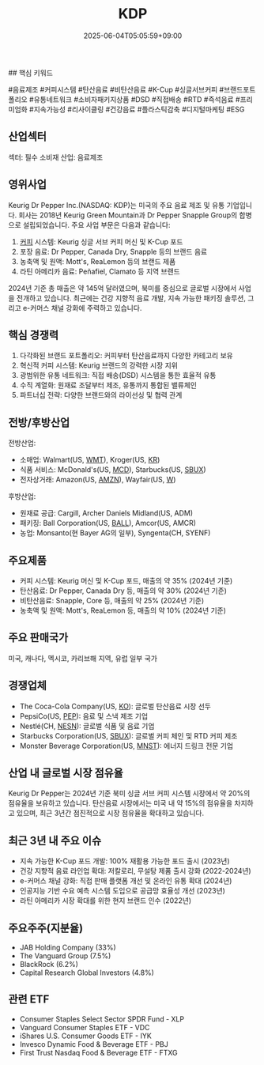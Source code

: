 ﻿---
title: "KDP"
date: 2025-06-04T05:05:59+09:00
lastmod: 2025-06-04T05:05:59+09:00
type: docs
sidebar:
  open: true
weight: 480
---
<div style="display:none">
  <meta property="article:published_time" content="2025-06-03T20:05:59Z" />
  <meta property="article:modified_time" content="2025-06-03T20:05:59Z" />
</div>
## 핵심 키워드

#음료제조 #커피시스템 #탄산음료 #비탄산음료 #K-Cup #싱글서브커피 #브랜드포트폴리오 #유통네트워크 #소비자패키지상품 #DSD #직접배송 #RTD #즉석음료 #프리미엄화 #지속가능성 #리사이클링 #건강음료 #플라스틱감축 #디지털마케팅 #ESG

## 산업섹터

섹터: 필수 소비재
산업: 음료제조

## 영위사업

Keurig Dr Pepper Inc.(NASDAQ: KDP)는 미국의 주요 음료 제조 및 유통 기업입니다. 회사는 2018년 Keurig Green Mountain과 Dr Pepper Snapple Group의 합병으로 설립되었습니다. 주요 사업 부문은 다음과 같습니다:

1. [커피](/industry-study/커피/) 시스템: Keurig 싱글 서브 커피 머신 및 K-Cup 포드
2. 포장 음료: Dr Pepper, Canada Dry, Snapple 등의 브랜드 음료
3. 농축액 및 원액: Mott's, ReaLemon 등의 브랜드 제품
4. 라틴 아메리카 음료: Peñafiel, Clamato 등 지역 브랜드

2024년 기준 총 매출은 약 145억 달러였으며, 북미를 중심으로 글로벌 시장에서 사업을 전개하고 있습니다. 최근에는 건강 지향적 음료 개발, 지속 가능한 패키징 솔루션, 그리고 e-커머스 채널 강화에 주력하고 있습니다.

## 핵심 경쟁력

1. 다각화된 브랜드 포트폴리오: 커피부터 탄산음료까지 다양한 카테고리 보유
2. 혁신적 커피 시스템: Keurig 브랜드의 강력한 시장 지위
3. 광범위한 유통 네트워크: 직접 배송(DSD) 시스템을 통한 효율적 유통
4. 수직 계열화: 원재료 조달부터 제조, 유통까지 통합된 밸류체인
5. 파트너십 전략: 다양한 브랜드와의 라이선싱 및 협력 관계

## 전방/후방산업

전방산업:

- 소매업: Walmart(US, [WMT](/company-analysis/wmt/)), Kroger(US, [KR](/company-analysis/kr/))
- 식품 서비스: McDonald's(US, [MCD](/company-analysis/mcd/)), Starbucks(US, [SBUX](/company-analysis/sbux/))
- 전자상거래: Amazon(US, [AMZN](/company-analysis/amzn/)), Wayfair(US, [W](/company-analysis/w/))

후방산업:

- 원재료 공급: Cargill, Archer Daniels Midland(US, ADM)
- 패키징: Ball Corporation(US, [BALL](/company-analysis/ball/)), Amcor(US, AMCR)
- 농업: Monsanto(현 Bayer AG의 일부), Syngenta(CH, SYENF)

## 주요제품

- 커피 시스템: Keurig 머신 및 K-Cup 포드, 매출의 약 35% (2024년 기준)
- 탄산음료: Dr Pepper, Canada Dry 등, 매출의 약 30% (2024년 기준)
- 비탄산음료: Snapple, Core 등, 매출의 약 25% (2024년 기준)
- 농축액 및 원액: Mott's, ReaLemon 등, 매출의 약 10% (2024년 기준)

## 주요 판매국가

미국, 캐나다, 멕시코, 카리브해 지역, 유럽 일부 국가

## 경쟁업체

- The Coca-Cola Company(US, [KO](/company-analysis/ko/)): 글로벌 탄산음료 시장 선두
- PepsiCo(US, [PEP](/company-analysis/pep/)): 음료 및 스낵 제조 기업
- Nestlé(CH, [NESN](/company-analysis/nesn/)): 글로벌 식품 및 음료 기업
- Starbucks Corporation(US, [SBUX](/company-analysis/sbux/)): 글로벌 커피 체인 및 RTD 커피 제조
- Monster Beverage Corporation(US, [MNST](/company-analysis/mnst/)): 에너지 드링크 전문 기업

## 산업 내 글로벌 시장 점유율

Keurig Dr Pepper는 2024년 기준 북미 싱글 서브 커피 시스템 시장에서 약 20%의 점유율을 보유하고 있습니다. 탄산음료 시장에서는 미국 내 약 15%의 점유율을 차지하고 있으며, 최근 3년간 점진적으로 시장 점유율을 확대하고 있습니다.

## 최근 3년 내 주요 이슈

- 지속 가능한 K-Cup 포드 개발: 100% 재활용 가능한 포드 출시 (2023년)
- 건강 지향적 음료 라인업 확대: 저칼로리, 무설탕 제품 출시 강화 (2022-2024년)
- e-커머스 채널 강화: 직접 판매 플랫폼 개선 및 온라인 유통 확대 (2024년)
- 인공지능 기반 수요 예측 시스템 도입으로 공급망 효율성 개선 (2023년)
- 라틴 아메리카 시장 확대를 위한 현지 브랜드 인수 (2022년)

## 주요주주(지분율)

- JAB Holding Company (33%)
- The Vanguard Group (7.5%)
- BlackRock (6.2%)
- Capital Research Global Investors (4.8%)

## 관련 ETF

- Consumer Staples Select Sector SPDR Fund - XLP
- Vanguard Consumer Staples ETF - VDC
- iShares U.S. Consumer Goods ETF - IYK
- Invesco Dynamic Food & Beverage ETF - PBJ
- First Trust Nasdaq Food & Beverage ETF - FTXG
